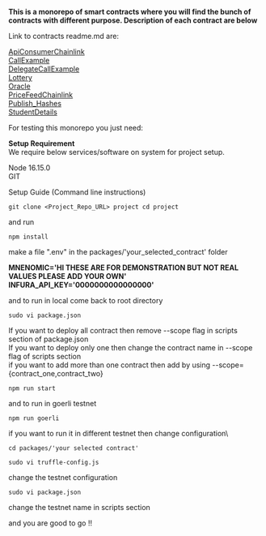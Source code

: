 **This is a monorepo of smart contracts where you will find the bunch of contracts with different purpose. Description of each contract are below**



Link to contracts readme.md are:

[ApiConsumerChainlink](packages/ApiConsumerChainlink/readme.md)\
[CallExample](packages/CallExample/readme.md)\
[DelegateCallExample](packages/DelegateCallExample/readme.md)\
[Lottery](packages/Lottery/readme.md)\
[Oracle](packages/Oracle/readme.md)\
[PriceFeedChainlink](packages/PriceFeedChainlink/readme.md)\
[Publish_Hashes](packages/Publish_Hashes/readme.md)\
[StudentDetails](packages/StudentDetails/readme.md)


For testing this monorepo you just need:

**Setup Requirement**\
We require below services/software on system for project setup.

Node 16.15.0\
GIT


Setup Guide (Command line instructions)
```
git clone <Project_Repo_URL> project cd project
```

and run 
```
npm install
```
make a file ".env" in the packages/'your_selected_contract' folder

**MNENOMIC='HI THESE ARE FOR DEMONSTRATION BUT NOT  REAL VALUES PLEASE ADD YOUR OWN'**\
**INFURA_API_KEY='0000000000000000'**

and to run in local
come back to root directory

```
sudo vi package.json
```
If you want to deploy all contract then remove --scope flag in scripts section of package.json\
If you want to deploy only one then change the contract name in --scope flag of scripts section\
if you want to add more than one contract then add by using --scope={contract_one,contract_two} 
```
npm run start
```
and to run in goerli testnet

```
npm run goerli
```

if you want to run it in different testnet then change configuration\
```
cd packages/'your selected contract'

```

```
sudo vi truffle-config.js
```
change the testnet configuration

```
sudo vi package.json
```
change the testnet name in scripts section

and you are good to go !!